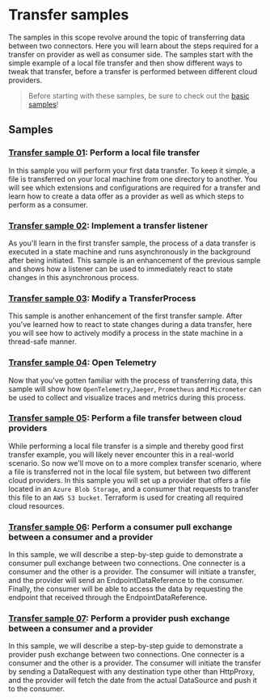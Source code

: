 # Transfer samples

The samples in this scope revolve around the topic of transferring data between two connectors. Here
you will learn about the steps required for a transfer on provider as well as consumer side. The
samples start with the simple example of a local file transfer and then show different ways to tweak
that transfer, before a transfer is performed between different cloud providers.

> Before starting with these samples, be sure to check out the [basic samples](../basic/README.md)!

## Samples

### [Transfer sample 01](./transfer-01-file-transfer/README.md): Perform a local file transfer

In this sample you will perform your first data transfer. To keep it simple, a file is transferred
on your local machine from one directory to another. You will see which extensions and
configurations are required for a transfer and learn
how to create a data offer as a provider as well as which steps to perform as a consumer.

### [Transfer sample 02](./transfer-02-file-transfer-listener/README.md): Implement a transfer listener

As you'll learn in the first transfer sample, the process of a data transfer is executed in a state
machine and runs asynchronously in the background after being initiated. This sample is an
enhancement of the previous sample and shows how a listener can be used to immediately react to
state changes in this asynchronous process.

### [Transfer sample 03](./transfer-03-modify-transferprocess/README.md): Modify a TransferProcess

This sample is another enhancement of the first transfer sample. After you've learned how to react
to state changes during a data transfer, here you will see how to actively modify a process in the
state machine in a thread-safe manner.

### [Transfer sample 04](./transfer-04-open-telemetry/README.md): Open Telemetry

Now that you've gotten familiar with the process of transferring data, this sample will show
how `OpenTelemetry`,`Jaeger`, `Prometheus` and `Micrometer` can be used to collect and visualize
traces and metrics during this process.

### [Transfer sample 05](./transfer-05-file-transfer-cloud/README.md): Perform a file transfer between cloud providers

While performing a local file transfer is a simple and thereby good first transfer example, you will
likely never encounter this in a real-world scenario. So now we'll move on to a more complex
transfer scenario, where a file is transferred not in the local file system, but between two
different cloud providers. In this sample you will set up
a provider that offers a file located in an `Azure Blob Storage`, and a consumer that requests to
transfer this file to an `AWS S3 bucket`. Terraform is used for creating all required cloud
resources.

### [Transfer sample 06](./transfer-06-consumer-pull-http/README.md): Perform a consumer pull exchange between a consumer and a provider

In this sample, we will describe a step-by-step guide to demonstrate a consumer pull exchange
between two connections. One connecter is a consumer and the other is a provider. The consumer will
initiate a transfer, and the provider will send an EndpointDataReference to the consumer. Finally,
the consumer will be able to access the data by requesting the endpoint that received through the
EndpointDataReference.

### [Transfer sample 07](./transfer-07-provider-push-http/README.md): Perform a provider push exchange between a consumer and a provider

In this sample, we will describe a step-by-step guide to demonstrate a provider push exchange
between two connections. One connecter is a consumer and the other is a provider. The consumer will
initiate the transfer by sending a DataRequest with any destination type other
than HttpProxy, and the provider will fetch the date from the actual DataSource and push it to the
consumer.
